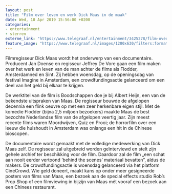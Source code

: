 ```yaml
---
layout: post
title: "Film over leven en werk Dick Maas in de maak"
date: Wed, 10 Apr 2019 15:56:00 +0200
categories: 
- entertainment 
- sterren 
externe_link: "https://www.telegraaf.nl/entertainment/3425278/film-over-leven-en-werk-dick-maas-in-de-maak"
feature_image: "https://www.telegraaf.nl/images/1200x630/filters:format(jpeg):quality(80)/cdn-kiosk-api.telegraaf.nl/bc5fc9b6-5b95-11e9-847b-0218eaf05005.jpg"
---
```


<p class="intro">Filmregisseur Dick Maas wordt het onderwerp van een documentaire. Producent Jan Doense en regisseur Jeffrey De Vore gaan een film maken over het werk en leven van de man achter de films als Flodder, Amsterdamned en Sint. Zij hebben woensdag, op de openingsdag van festival Imagine in Amsterdam, een crowdfundingsactie gelanceerd om een deel van het geld bij elkaar te krijgen.</p> <p>De werktitel van de film is Boodschappen doe je bij Albert Heijn, een van de bekendste uitspraken van Maas. De regisseur bouwde de afgelopen decennia een flink oeuvre op met een zeer herkenbare eigen stijl. Met de komedie Flodder (bijna 2,5 miljoen bezoekers) maakte Maas de best bezochte Nederlandse film van de afgelopen veertig jaar. Zijn meest recente films waren Moordwijven, Quiz en Prooi; de horrorfilm over een leeuw die huishoudt in Amsterdam was onlangs een hit in de Chinese bioscopen.</p><p>De documentaire wordt gemaakt met de volledige medewerking van Dick Maas zelf. De regisseur zal uitgebreid worden geïnterviewd en stelt zijn gehele archief ter beschikking voor de film. Daardoor zal de film „een schat aan nooit eerder vertoond ’behind the scenes’ materiaal bevatten”, aldus de makers. De crowdfundingsactie is woensdag gelanceerd via het platform CineCrowd. Wie geld doneert, maakt kans op onder meer gesigneerde posters van films van Maas, een bezoek aan de special effects studio Rob’s Prop Shop of een filmviewing in bijzijn van Maas mét vooraf een bezoek aan een Chinees restaurant.</p>
